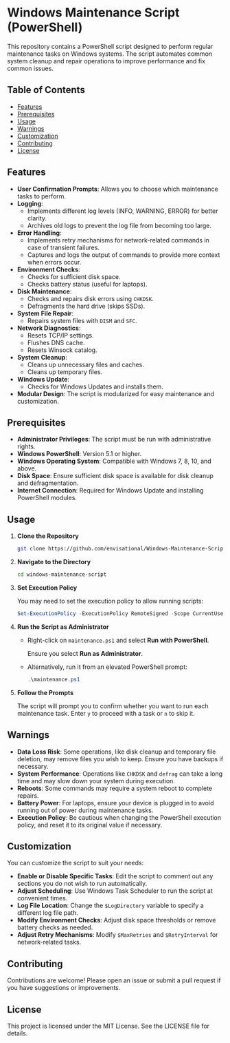 Windows Maintenance Script (PowerShell)
===============================================

This repository contains a PowerShell script designed to perform regular maintenance tasks on Windows systems. The script automates common system cleanup and repair operations to improve performance and fix common issues.

Table of Contents
-----------------

-   [Features](#features)
-   [Prerequisites](#prerequisites)
-   [Usage](#usage)
-   [Warnings](#warnings)
-   [Customization](#customization)
-   [Contributing](#contributing)
-   [License](#license)

Features
--------

-   **User Confirmation Prompts**: Allows you to choose which maintenance tasks to perform.
-   **Logging**:
    -   Implements different log levels (INFO, WARNING, ERROR) for better clarity.
    -   Archives old logs to prevent the log file from becoming too large.
-   **Error Handling**:
    -   Implements retry mechanisms for network-related commands in case of transient failures.
    -   Captures and logs the output of commands to provide more context when errors occur.
-   **Environment Checks**:
    -   Checks for sufficient disk space.
    -   Checks battery status (useful for laptops).
-   **Disk Maintenance**:
    -   Checks and repairs disk errors using `CHKDSK`.
    -   Defragments the hard drive (skips SSDs).
-   **System File Repair**:
    -   Repairs system files with `DISM` and `SFC`.
-   **Network Diagnostics**:
    -   Resets TCP/IP settings.
    -   Flushes DNS cache.
    -   Resets Winsock catalog.
-   **System Cleanup**:
    -   Cleans up unnecessary files and caches.
    -   Cleans up temporary files.
-   **Windows Update**:
    -   Checks for Windows Updates and installs them.
-   **Modular Design**: The script is modularized for easy maintenance and customization.

Prerequisites
-------------

-   **Administrator Privileges**: The script must be run with administrative rights.
-   **Windows PowerShell**: Version 5.1 or higher.
-   **Windows Operating System**: Compatible with Windows 7, 8, 10, and above.
-   **Disk Space**: Ensure sufficient disk space is available for disk cleanup and defragmentation.
-   **Internet Connection**: Required for Windows Update and installing PowerShell modules.

Usage
-----

1.  **Clone the Repository**

    ```bash
    git clone https://github.com/envisational/Windows-Maintenance-Script.git
    ```

3.  **Navigate to the Directory**

    ```bash
    cd windows-maintenance-script
    ```

4.  **Set Execution Policy**

    You may need to set the execution policy to allow running scripts:

    ```powershell
    Set-ExecutionPolicy -ExecutionPolicy RemoteSigned -Scope CurrentUser
    ```

5.  **Run the Script as Administrator**

    -   Right-click on `maintenance.ps1` and select **Run with PowerShell**.

        Ensure you select **Run as Administrator**.

    -   Alternatively, run it from an elevated PowerShell prompt:

        ```powershell
        .\maintenance.ps1
        ```

6.  **Follow the Prompts**

    The script will prompt you to confirm whether you want to run each maintenance task. Enter `y` to proceed with a task or `n` to skip it.

Warnings
--------

-   **Data Loss Risk**: Some operations, like disk cleanup and temporary file deletion, may remove files you wish to keep. Ensure you have backups if necessary.
-   **System Performance**: Operations like `CHKDSK` and `defrag` can take a long time and may slow down your system during execution.
-   **Reboots**: Some commands may require a system reboot to complete repairs.
-   **Battery Power**: For laptops, ensure your device is plugged in to avoid running out of power during maintenance tasks.
-   **Execution Policy**: Be cautious when changing the PowerShell execution policy, and reset it to its original value if necessary.

Customization
-------------

You can customize the script to suit your needs:

-   **Enable or Disable Specific Tasks**: Edit the script to comment out any sections you do not wish to run automatically.
-   **Adjust Scheduling**: Use Windows Task Scheduler to run the script at convenient times.
-   **Log File Location**: Change the `$LogDirectory` variable to specify a different log file path.
-   **Modify Environment Checks**: Adjust disk space thresholds or remove battery checks as needed.
-   **Adjust Retry Mechanisms**: Modify `$MaxRetries` and `$RetryInterval` for network-related tasks.

Contributing
------------

Contributions are welcome! Please open an issue or submit a pull request if you have suggestions or improvements.

License
-------

This project is licensed under the MIT License. See the LICENSE file for details.
